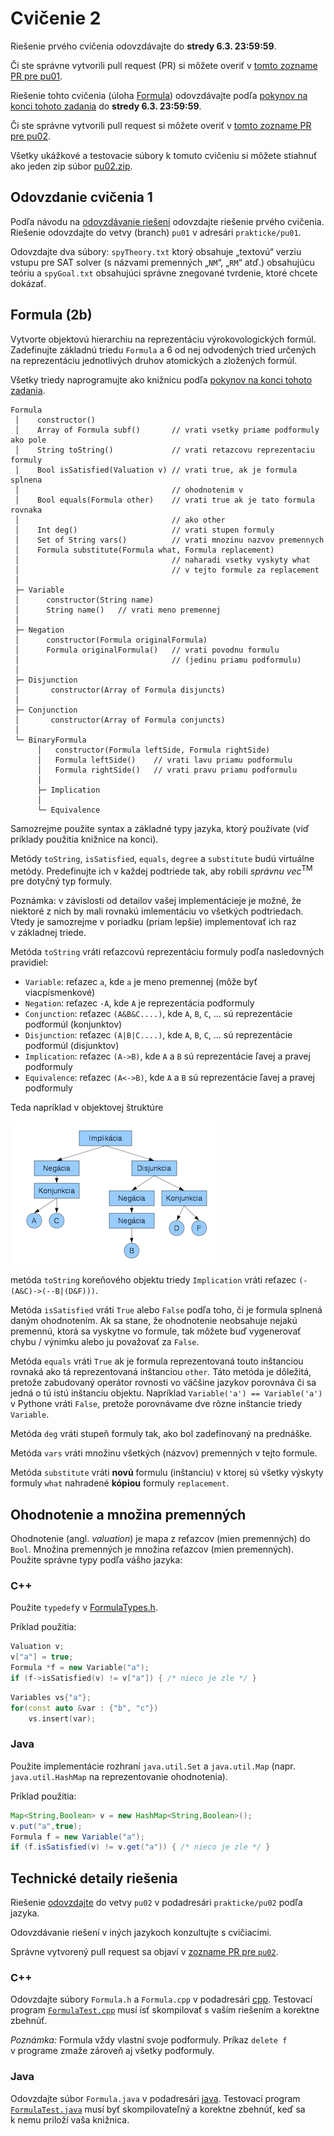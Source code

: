 Cvičenie 2
==========

Riešenie prvého cvičenia odovzdávajte do **stredy 6.3. 23:59:59**.

Či ste správne vytvorili pull request (PR) si môžete overiť
v [tomto zozname PR pre pu01](https://github.com/pulls?utf8=%E2%9C%93&q=is%3Aopen+is%3Apr+user%3AFMFI-UK-1-AIN-412+base%3Apu01).

Riešenie tohto cvičenia (úloha [Formula](#formula-2b)) odovzdávajte
podľa [pokynov na konci tohoto zadania](#technické-detaily-riešenia)
do **stredy 6.3. 23:59:59**.

Či ste správne vytvorili pull request si môžete overiť
v [tomto zozname PR pre pu02](https://github.com/pulls?utf8=%E2%9C%93&q=is%3Aopen+is%3Apr+user%3AFMFI-UK-1-AIN-412+base%3Apu02).

Všetky ukážkové a testovacie súbory k tomuto cvičeniu si môžete stiahnuť
ako jeden zip súbor
[pu02.zip](https://github.com/FMFI-UK-1-AIN-412/lpi/archive/pu02.zip).

## Odovzdanie cvičenia 1

Podľa návodu na [odovzdávanie riešení](../../docs/odovzdavanie.md) odovzdajte
riešenie prvého cvičenia. Riešenie odovzdajte do vetvy (branch) `pu01`
v adresári `prakticke/pu01`.

Odovzdajte dva súbory: `spyTheory.txt` ktorý obsahuje „textovú“ verziu vstupu pre SAT solver
(s názvami premenných „`NM`“, „`RM`“ atď.) obsahujúcu teóriu a `spyGoal.txt` obsahujúci 
správne znegované tvrdenie, ktoré chcete dokázať.

## Formula (2b)

Vytvorte objektovú hierarchiu na reprezentáciu výrokovologických formúl.
Zadefinujte základnú triedu `Formula` a 6 od nej odvodených tried určených
na reprezentáciu jednotlivých druhov atomických a zložených formúl.

Všetky triedy naprogramujte ako knižnicu podľa
[pokynov na konci tohoto zadania](#technické-detaily-riešenia).

```
Formula
 │    constructor()
 │    Array of Formula subf()       // vrati vsetky priame podformuly ako pole
 │    String toString()             // vrati retazcovu reprezentaciu formuly
 │    Bool isSatisfied(Valuation v) // vrati true, ak je formula splnena
 │                                  // ohodnotenim v
 │    Bool equals(Formula other)    // vrati true ak je tato formula rovnaka
 │                                  // ako other
 │    Int deg()                     // vrati stupen formuly
 │    Set of String vars()          // vrati mnozinu nazvov premennych
 │    Formula substitute(Formula what, Formula replacement)
 │                                  // naharadi vsetky vyskyty what
 │                                  // v tejto formule za replacement
 │
 ├─ Variable
 │      constructor(String name)
 │      String name()   // vrati meno premennej
 │
 ├─ Negation
 │      constructor(Formula originalFormula)
 │      Formula originalFormula()   // vrati povodnu formulu
 │                                  // (jedinu priamu podformulu)
 │
 ├─ Disjunction
 │       constructor(Array of Formula disjuncts)
 │
 ├─ Conjunction
 │       constructor(Array of Formula conjuncts)
 │
 └─ BinaryFormula
      │   constructor(Formula leftSide, Formula rightSide)
      │   Formula leftSide()    // vrati lavu priamu podformulu
      │   Formula rightSide()   // vrati pravu priamu podformulu
      │
      ├─ Implication
      │
      └─ Equivalence
```
Samozrejme použite syntax a základné typy jazyka, ktorý používate (viď
príklady použitia knižnice na konci).

Metódy `toString`, `isSatisfied`, `equals`, `degree` a `substitute` budú
virtuálne metódy. Predefinujte ich v každej podtriede tak, aby robili *správnu
vec*<sup>TM</sup> pre dotyčný typ formuly.

Poznámka: v závislosti od detailov vašej implementácieje je možné, že niektoré
z nich by mali rovnakú imlementáciu vo všetkých podtriedach. Vtedy je samozrejme
v poriadku (priam lepšie) implementovať ich raz v základnej triede.

Metóda `toString` vráti reťazcovú reprezentáciu formuly podľa nasledovných
pravidiel:
- `Variable`: reťazec `a`, kde `a` je meno premennej (môže byť
  viacpísmenkové)
- `Negation`: reťazec `-A`, kde `A` je reprezentácia podformuly
- `Conjunction`:  reťazec `(A&B&C....)`, kde `A`, `B`, `C`, ... sú
  reprezentácie podformúl (konjunktov)
- `Disjunction`:  reťazec `(A|B|C....)`, kde `A`, `B`, `C`, ... sú
  reprezentácie podformúl (disjunktov)
- `Implication`:  reťazec `(A->B)`, kde `A` a `B` sú reprezentácie
  ľavej a pravej podformuly
- `Equivalence`: reťazec `(A<->B)`, kde `A` a `B` sú reprezentácie
  ľavej a pravej podformuly

Teda napríklad v objektovej štruktúre

![GitHub branch](../../images/formula.png)

metóda `toString` koreňového objektu triedy `Implication` vráti reťazec
`(-(A&C)->(--B|(D&F)))`.

Metóda `isSatisfied` vráti `True` alebo `False` podľa toho, či je formula splnená
daným ohodnotením. Ak sa stane, že ohodnotenie neobsahuje nejakú
premennú, ktorá sa vyskytne vo formule, tak môžete buď vygenerovať chybu /
výnimku alebo ju považovať za `False`.

Metóda `equals` vráti `True` ak je formula reprezentovaná touto inštanciou
rovnaká ako tá reprezentovaná inštanciou `other`. Táto metóda je dôležitá,
pretože zabudovaný operátor rovnosti vo väčšine jazykov porovnáva či sa jedná o
tú istú inštanciu objektu. Napríklad `Variable('a') == Variable('a')` v Pythone
vráti `False`, pretože porovnávame dve rôzne inštancie triedy `Variable`.

Metóda `deg` vráti stupeň formuly tak, ako bol zadefinovaný na prednáške.

Metóda `vars` vráti množinu všetkých (názvov) premenných v tejto formule.

Metóda `substitute` vráti **novú** formulu (inštanciu) v ktorej sú všetky výskyty
formuly `what` nahradené **kópiou** formuly `replacement`.

## Ohodnotenie a množina premenných
Ohodnotenie (angl. <i>valuation</i>) je mapa z reťazcov (mien premenných)
do `Bool`. Množina premenných je množina reťazcov (mien premenných).
Použite správne typy podľa vášho jazyka:

### C++
Použite `typedef`y v [FormulaTypes.h](cpp/FormulaTypes.h).

Príklad použitia:
```c++
Valuation v;
v["a"] = true;
Formula *f = new Variable("a");
if (f->isSatisfied(v) != v["a"]) { /* nieco je zle */ }
```
```c++
Variables vs{"a"};
for(const auto &var : {"b", "c"})
	vs.insert(var);
```

### Java
Použite implementácie rozhraní `java.util.Set` a `java.util.Map` (napr. `java.util.HashMap`
na reprezentovanie ohodnotenia).

Príklad použitia:
```java
Map<String,Boolean> v = new HashMap<String,Boolean>();
v.put("a",true);
Formula f = new Variable("a");
if (f.isSatisfied(v) != v.get("a")) { /* nieco je zle */ }
```

## Technické detaily riešenia

Riešenie [odovzdajte](../../docs/odovzdavanie.md) do vetvy `pu02` v podadresári
`prakticke/pu02` podľa jazyka.

Odovzdávanie riešení v iných jazykoch konzultujte s cvičiacimi.

Správne vytvorený pull request sa objaví
v [zozname PR pre `pu02`](https://github.com/pulls?utf8=%E2%9C%93&q=is%3Aopen+is%3Apr+user%3AFMFI-UK-1-AIN-412+base%3Apu02).

### C++
Odovzdajte súbory `Formula.h` a `Formula.cpp` v podadresári [cpp](cpp/).
Testovací program [`FormulaTest.cpp`](cpp/FormulaTest.cpp) musí ísť skompilovať
s vaším riešením a korektne zbehnúť.

*Poznámka:* Formula vždy vlastní svoje podformuly. Príkaz `delete f`
v programe zmaže zároveň aj všetky podformuly.

### Java
Odovzdajte súbor `Formula.java` v podadresári [java](java/).
Testovací program [`FormulaTest.java`](FormulaTest.java) musí byť skompilovateľný
a korektne zbehnúť, keď sa k nemu priloží vaša knižnica.
